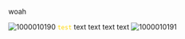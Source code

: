 woah

![1000010190](https://github.com/user-attachments/assets/cdf4b832-47da-4b91-9256-0b4605bd8571)
<code style="color : Gold">test</code>
text
text
text
text
![1000010191](https://github.com/user-attachments/assets/a6abc102-57aa-464f-9408-027551f65928)
